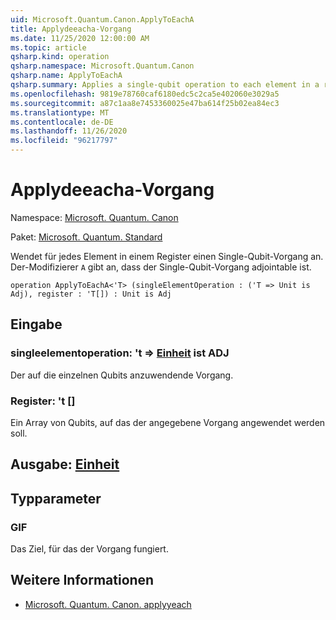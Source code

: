 ```yaml
---
uid: Microsoft.Quantum.Canon.ApplyToEachA
title: Applydeeacha-Vorgang
ms.date: 11/25/2020 12:00:00 AM
ms.topic: article
qsharp.kind: operation
qsharp.namespace: Microsoft.Quantum.Canon
qsharp.name: ApplyToEachA
qsharp.summary: Applies a single-qubit operation to each element in a register. The modifier `A` indicates that the single-qubit operation is adjointable.
ms.openlocfilehash: 9819e78760caf6180edc5c2ca5e402060e3029a5
ms.sourcegitcommit: a87c1aa8e7453360025e47ba614f25b02ea84ec3
ms.translationtype: MT
ms.contentlocale: de-DE
ms.lasthandoff: 11/26/2020
ms.locfileid: "96217797"
---
```

# <a name="applytoeacha-operation"></a>Applydeeacha-Vorgang

Namespace: [Microsoft. Quantum. Canon](xref:Microsoft.Quantum.Canon)

Paket: [Microsoft. Quantum. Standard](https://nuget.org/packages/Microsoft.Quantum.Standard)


Wendet für jedes Element in einem Register einen Single-Qubit-Vorgang an.
Der-Modifizierer `A` gibt an, dass der Single-Qubit-Vorgang adjointable ist.

```qsharp
operation ApplyToEachA<'T> (singleElementOperation : ('T => Unit is Adj), register : 'T[]) : Unit is Adj
```


## <a name="input"></a>Eingabe

### <a name="singleelementoperation--t--unit--is-adj"></a>singleelementoperation: 't => [Einheit](xref:microsoft.quantum.lang-ref.unit)  ist ADJ

Der auf die einzelnen Qubits anzuwendende Vorgang.


### <a name="register--t"></a>Register: 't []

Ein Array von Qubits, auf das der angegebene Vorgang angewendet werden soll.



## <a name="output--unit"></a>Ausgabe: [Einheit](xref:microsoft.quantum.lang-ref.unit)



## <a name="type-parameters"></a>Typparameter

### <a name="t"></a>GIF

Das Ziel, für das der Vorgang fungiert.

## <a name="see-also"></a>Weitere Informationen

- [Microsoft. Quantum. Canon. applyyeach](xref:Microsoft.Quantum.Canon.ApplyToEach)